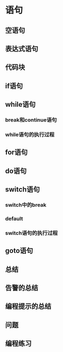 # 语句
## 空语句
## 表达式语句
## 代码块
## if语句
## while语句
### break和continue语句
### while语句的执行过程
## for语句
## do语句
## switch语句
### switch中的break
### default
### switch语句的执行过程
## goto语句
## 总结
## 告警的总结
## 编程提示的总结
## 问题
## 编程练习

